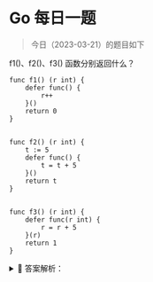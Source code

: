 # Go 每日一题

> 今日（2023-03-21）的题目如下

f1()、f2()、f3() 函数分别返回什么？

```golang
func f1() (r int) {
	defer func() {
		r++
	}()
	return 0
}


func f2() (r int) {
	t := 5
	defer func() {
		t = t + 5
	}()
	return t
}


func f3() (r int) {
	defer func(r int) {
		r = r + 5
	}(r)
	return 1
}
```


<details>
<summary style="cursor: pointer">🔑 答案解析：</summary>
<div>

参考答案及解析：1 5 1。

知识点：defer、返回值。

---

### 9楼

- f1() =1，return 把r设成0，然后defer把r改为1 ；
- f2() =5，return 把r设成5，然后defer改的是t，不影响返回值 ；
- f3() =5，return 把r设成1，然后defer把r改为r+5，但是用的r是defer设定时的r，=0；（靠，是1，r+5的r不是外面的r）


### 27楼

f(3)defer内部的r非返回值r



</div>
</details>
